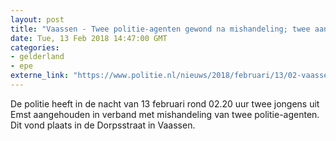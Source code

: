 ```yaml
---
layout: post
title: "Vaassen - Twee politie-agenten gewond na mishandeling; twee aanhoudingen"
date: Tue, 13 Feb 2018 14:47:00 GMT
categories: 
- gelderland 
- epe 
externe_link: "https://www.politie.nl/nieuws/2018/februari/13/02-vaassen-politie-agenten-mishandeld.html"
---
```


De politie heeft in de nacht van 13 februari rond 02.20 uur twee jongens uit Emst aangehouden in verband met mishandeling van twee politie-agenten. Dit vond plaats in de Dorpsstraat in Vaassen.
